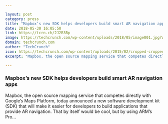 ```yaml
---

layout: post
category: press
title: "Mapbox’s new SDK helps developers build smart AR navigation apps"
date: 2018-05-30 16:05:50
link: https://tcrn.ch/2J2R3Bp
image: https://techcrunch.com/wp-content/uploads/2018/05/image001.jpg?w=711
domain: techcrunch.com
author: "TechCrunch"
icon: https://techcrunch.com/wp-content/uploads/2015/02/cropped-cropped-favicon-gradient.png?w=180
excerpt: "Mapbox, the open source mapping service that competes directly with Google’s Maps Platform, today announced a new software development kit (SDK) that will make it easier for developers to build applications that provide AR navigation. That by itself would be cool, but by using ARM’s Pro…"

---
```


### Mapbox’s new SDK helps developers build smart AR navigation apps

Mapbox, the open source mapping service that competes directly with Google’s Maps Platform, today announced a new software development kit (SDK) that will make it easier for developers to build applications that provide AR navigation. That by itself would be cool, but by using ARM’s Pro…